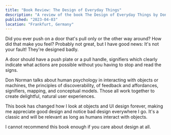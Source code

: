 ```yaml
---
title: "Book Review: The Design of Everyday Things"
description: "A review of the book The Design of Everyday Things by Don Norman"
published: "2023-04-03"
location: "Frankfurt, Germany"
---
```


Did you ever push on a door that's pull only or the other way around?
How did that make you feel?
Probably not great, but I have good news: It's not your fault! 
They're designed badly.

<!-- more -->

A door should have a push plate or a pull handle, signifiers which clearly
indicate what actions are possible without you having to stop and read the signs.

Don Norman talks about human psychology in interacting with objects or machines, the principles of discoverability, of feedback and affordances, signifiers, mapping, and conceptual models.
Those all work together to create delightful, natural user experiences.

This book has changed how I look at objects and UI design forever, making me appreciate good design and notice bad design everywhere I go.
It's a classic and will be relevant as long as humans interact with objects.

I cannot recommend this book enough if you care about design at all.
